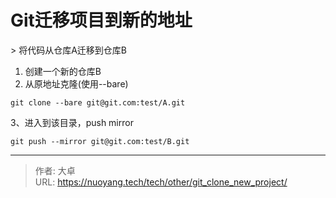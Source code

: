 # Git迁移项目到新的地址




&gt; 将代码从仓库A迁移到仓库B



1. 创建一个新的仓库B
2. 从原地址克隆(使用--bare)

```
git clone --bare git@git.com:test/A.git
```

3、进入到该目录，push mirror

```
git push --mirror git@git.com:test/B.git
```



---

> 作者: 大卓  
> URL: https://nuoyang.tech/tech/other/git_clone_new_project/  


